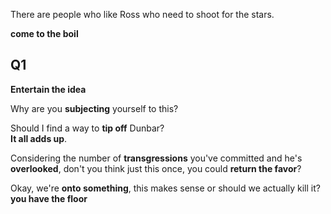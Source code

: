 
There are people who like Ross who need to shoot for the stars.  


**come to the boil** 


## Q1 

**Entertain the idea**

Why are you **subjecting** yourself to this?   

Should I find a way to **tip off** Dunbar?   
**It all adds up**.  

Considering the number of **transgressions** you've committed and he's **overlooked**, don't you think just this once, you could **return the favor**?  

Okay, we're **onto something**, this makes sense or should we actually kill it?  
**you have the floor**  


